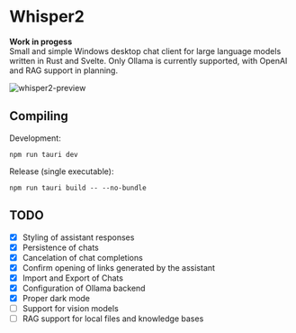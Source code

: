 # Whisper2

**Work in progess**<br>
Small and simple Windows desktop chat client for large language models written in Rust and Svelte.
Only Ollama is currently supported, with OpenAI and RAG support in planning.

![whisper2-preview](https://github.com/user-attachments/assets/b787e09a-0b7a-42d2-8b48-26cd82f8080d)

## Compiling
Development:
```
npm run tauri dev
```

Release (single executable):
```
npm run tauri build -- --no-bundle
```

## TODO
- [x] Styling of assistant responses
- [x] Persistence of chats
- [x] Cancelation of chat completions
- [x] Confirm opening of links generated by the assistant
- [x] Import and Export of Chats
- [x] Configuration of Ollama backend
- [x] Proper dark mode
- [ ] Support for vision models
- [ ] RAG support for local files and knowledge bases
